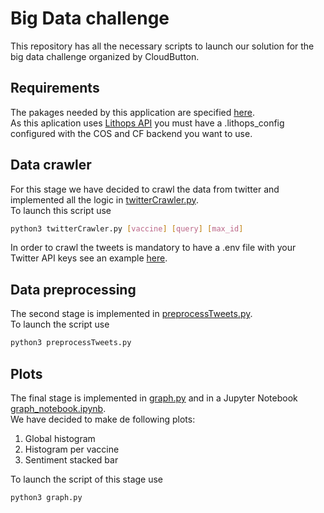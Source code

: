 # Big Data challenge
This repository has all the necessary scripts to launch our solution for the big data challenge organized by CloudButton.
## Requirements
The pakages needed by this application are specified [here](requirements.txt).\
As this aplication uses [Lithops API](https://github.com/lithops-cloud/lithops) you must have a .lithops_config configured with the COS and CF backend you want to use.
## Data crawler
For this stage we have decided to crawl the data from twitter and implemented all the logic in
[twitterCrawler.py](twitterCrawler.py).\
To launch this script use
```bash
python3 twitterCrawler.py [vaccine] [query] [max_id]
```
In order to crawl the tweets is mandatory to have a .env file with your Twitter API keys see an example [here](.env_example).
## Data preprocessing
The second stage is implemented in [preprocessTweets.py](preprocessTweets.py).\
To launch the script use
```bash
python3 preprocessTweets.py
```
## Plots
The final stage is implemented in [graph.py](graph.py) and in a Jupyter Notebook [graph_notebook.ipynb](graph_notebook.ipynb).\
We have decided to make de following plots:
1. Global histogram
2. Histogram per vaccine
3. Sentiment stacked bar

To launch the script of this stage use
```bash
python3 graph.py
```
